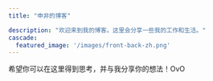 ```yaml
---
title: "申非的博客"

description: "欢迎来到我的博客。这里会分享一些我的工作和生活。"
cascade:
  featured_image: '/images/front-back-zh.png'
---
```

希望你可以在这里得到思考，并与我分享你的想法！OvO
